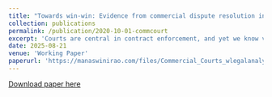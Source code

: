 ```yaml
---
title: "Towards win-win: Evidence from commercial dispute resolution in India (joint with Umer Sohail, Sandhya Seetharaman and Raghav Pandey)"
collection: publications
permalink: /publication/2020-10-01-commcourt
excerpt: 'Courts are central in contract enforcement, and yet we know very little about how they function and their impact in the context of low state capacity. We leverage random assignment of commercial and contractual cases to judges in newly created commercial courts in India to examine the impact of mediation-led settlement on litigating firms’ profits. The resolution of a case through mutual reconciliation (“settlement”) rather than a full-length trial is negatively correlated with its duration and its pending status. We estimate a large, positive effect on the profitability of plaintiff firms and negative effects among defendant firms. However, the negative effects among defendants are driven by the timing of suing rather than from settlement. We find suggestive evidence that settlement, in fact, stems the loss, suggesting a Pareto improvement.'
date: 2025-08-21
venue: 'Working Paper'
paperurl: 'https://manaswinirao.com/files/Commercial_Courts_wlegalanalysis.pdf'
---
```


<span style="color:blue">[Download paper here](https://manaswinirao.com/files/Commercial_Courts_wlegalanalysis.pdf)</span>
